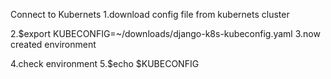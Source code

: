 Connect to Kubernets
1.download config file from kubernets cluster

2.$export KUBECONFIG=~/downloads/django-k8s-kubeconfig.yaml
3.now created environment

4.check environment
5.$echo $KUBECONFIG

